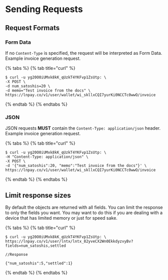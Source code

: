 # Sending Requests

## Request Formats

### Form Data

If no `Content-Type` is specified, the request will be interpreted as Form Data. Example invoice generation request.

{% tabs %}
{% tab title="curl" %}
```text
$ curl -u yg20O0iUMxk8kK_qUzkT4YKFvp1ZsUtp: \
-X POST \
-d num_satoshis=20 \
-d memo="Test invoice from the docs" \
https://lnpay.co/v1/user/wallet/wi_skllxCQI7yurKi0NCCTc0wwO/invoice
```
{% endtab %}
{% endtabs %}

### JSON

JSON requests **MUST** contain the `Content-Type: application/json` header. Example invoice generation request. 

{% tabs %}
{% tab title="curl" %}
```text
$ curl -u yg20O0iUMxk8kK_qUzkT4YKFvp1ZsUtp: \
-H "Content-Type: application/json" \
-X POST \
-d '{"num_satoshis":20, "memo":"Test invoice from the docs"}' \
https://lnpay.co/v1/user/wallet/wi_skllxCQI7yurKi0NCCTc0wwO/invoice
```
{% endtab %}
{% endtabs %}

## Limit response sizes

By default the objects are returned with all fields. You can limit the response to only the fields you want. You may want to do this if you are dealing with a device that has limited memory or just for speed sake.

{% tabs %}
{% tab title="curl" %}
```text
$ curl -u yg20O0iUMxk8kK_qUzkT4YKFvp1ZsUtp: \
https://lnpay.co/v1/user/lntx/lntx_82yveCX2Wn0EkkdyzvyBv?fields=num_satoshis,settled

//Response

{"num_satoshis":5,"settled":1}
```
{% endtab %}
{% endtabs %}

